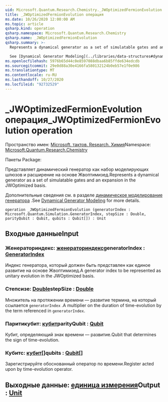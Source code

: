 ```yaml
---
uid: Microsoft.Quantum.Research.Chemistry._JWOptimizedFermionEvolution
title: _JWOptimizedFermionEvolution операция
ms.date: 10/26/2020 12:00:00 AM
ms.topic: article
qsharp.kind: operation
qsharp.namespace: Microsoft.Quantum.Research.Chemistry
qsharp.name: _JWOptimizedFermionEvolution
qsharp.summary: >-
  Represents a dynamical generator as a set of simulatable gates and an expansion in the JWOptimized basis.

  See [Dynamical Generator Modeling](../libraries/data-structures#dynamical-generator-modeling) for more details.
ms.openlocfilehash: 5976b65d44c0e8597088dbaa6b85ffde634edcdb
ms.sourcegitcommit: 29e0d88a30e4166fa580132124b0eb57e1f0e986
ms.translationtype: MT
ms.contentlocale: ru-RU
ms.lasthandoff: 10/27/2020
ms.locfileid: "92732529"
---
```

# <a name="_jwoptimizedfermionevolution-operation"></a><span data-ttu-id="392c8-102">_JWOptimizedFermionEvolution операция</span><span class="sxs-lookup"><span data-stu-id="392c8-102">_JWOptimizedFermionEvolution operation</span></span>

<span data-ttu-id="392c8-103">Пространство имен: [Microsoft. тактов. Research. Химия](xref:Microsoft.Quantum.Research.Chemistry)</span><span class="sxs-lookup"><span data-stu-id="392c8-103">Namespace: [Microsoft.Quantum.Research.Chemistry](xref:Microsoft.Quantum.Research.Chemistry)</span></span>

<span data-ttu-id="392c8-104">Пакеты [](https://nuget.org/packages/)</span><span class="sxs-lookup"><span data-stu-id="392c8-104">Package: [](https://nuget.org/packages/)</span></span>


<span data-ttu-id="392c8-105">Представляет динамический генератор как набор моделирующих шлюзов и расширение на основе Жвоптимизед.</span><span class="sxs-lookup"><span data-stu-id="392c8-105">Represents a dynamical generator as a set of simulatable gates and an expansion in the JWOptimized basis.</span></span>

<span data-ttu-id="392c8-106">Дополнительные сведения см. в разделе [динамическое моделирование генератора](../libraries/data-structures#dynamical-generator-modeling) .</span><span class="sxs-lookup"><span data-stu-id="392c8-106">See [Dynamical Generator Modeling](../libraries/data-structures#dynamical-generator-modeling) for more details.</span></span>

```qsharp
operation _JWOptimizedFermionEvolution (generatorIndex : Microsoft.Quantum.Simulation.GeneratorIndex, stepSize : Double, parityQubit : Qubit, qubits : Qubit[]) : Unit
```


## <a name="input"></a><span data-ttu-id="392c8-107">Входные данные</span><span class="sxs-lookup"><span data-stu-id="392c8-107">Input</span></span>

### <a name="generatorindex--generatorindex"></a><span data-ttu-id="392c8-108">Женераториндекс: [женераториндекс](xref:Microsoft.Quantum.Simulation.GeneratorIndex)</span><span class="sxs-lookup"><span data-stu-id="392c8-108">generatorIndex : [GeneratorIndex](xref:Microsoft.Quantum.Simulation.GeneratorIndex)</span></span>

<span data-ttu-id="392c8-109">Индекс генератора, который должен быть представлен как единое развитие на основе Жвоптимизед.</span><span class="sxs-lookup"><span data-stu-id="392c8-109">A generator index to be represented as unitary evolution in the JWOptimized basis.</span></span>


### <a name="stepsize--double"></a><span data-ttu-id="392c8-110">Степсизе: [Double](xref:microsoft.quantum.lang-ref.double)</span><span class="sxs-lookup"><span data-stu-id="392c8-110">stepSize : [Double](xref:microsoft.quantum.lang-ref.double)</span></span>

<span data-ttu-id="392c8-111">Множитель на протяжении времени — развитие термина, на который ссылается `generatorIndex` .</span><span class="sxs-lookup"><span data-stu-id="392c8-111">A multiplier on the duration of time-evolution by the term referenced in `generatorIndex`.</span></span>


### <a name="parityqubit--qubit"></a><span data-ttu-id="392c8-112">Паритикубит: [кубит](xref:microsoft.quantum.lang-ref.qubit)</span><span class="sxs-lookup"><span data-stu-id="392c8-112">parityQubit : [Qubit](xref:microsoft.quantum.lang-ref.qubit)</span></span>

<span data-ttu-id="392c8-113">Кубит, определяющий знак времени — развитие.</span><span class="sxs-lookup"><span data-stu-id="392c8-113">Qubit that determines the sign of time-evolution.</span></span>


### <a name="qubits--qubit"></a><span data-ttu-id="392c8-114">Кубитс: [кубит](xref:microsoft.quantum.lang-ref.qubit)[]</span><span class="sxs-lookup"><span data-stu-id="392c8-114">qubits : [Qubit](xref:microsoft.quantum.lang-ref.qubit)[]</span></span>

<span data-ttu-id="392c8-115">Зарегистрируйте обоснованный оператор по времени.</span><span class="sxs-lookup"><span data-stu-id="392c8-115">Register acted upon by time-evolution operator.</span></span>



## <a name="output--unit"></a><span data-ttu-id="392c8-116">Выходные данные: [единица измерения](xref:microsoft.quantum.lang-ref.unit)</span><span class="sxs-lookup"><span data-stu-id="392c8-116">Output : [Unit](xref:microsoft.quantum.lang-ref.unit)</span></span>

